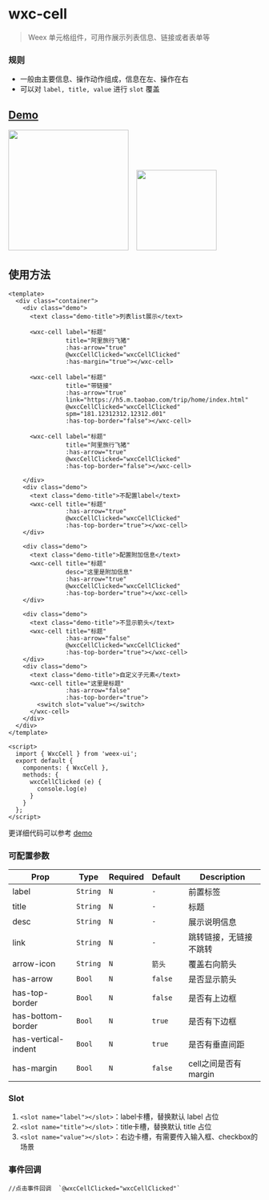 # wxc-cell 

> Weex 单元格组件，可用作展示列表信息、链接或者表单等  

### 规则
  - 一般由主要信息、操作动作组成，信息在左、操作在右
  - 可以对 `label, title, value` 进行 `slot` 覆盖
  
## [Demo](https://h5.m.taobao.com/trip/wxc-cell/index.html?_wx_tpl=https%3A%2F%2Fh5.m.taobao.com%2Ftrip%2Fwxc-cell%2Fdemo%2Findex.native-min.js)
<img src="https://img.alicdn.com/tfs/TB1mIA5c5qAXuNjy1XdXXaYcVXa-750-1334.jpg" width="240"/>&nbsp;&nbsp;&nbsp;&nbsp;<img src="https://img.alicdn.com/tfs/TB15ta_SpXXXXcFaVXXXXXXXXXX-191-197.png" width="160"/>

## 使用方法

```vue
<template>
  <div class="container">
    <div class="demo">
      <text class="demo-title">列表list展示</text>

      <wxc-cell label="标题"
                title="阿里旅行飞猪"
                :has-arrow="true"
                @wxcCellClicked="wxcCellClicked"
                :has-margin="true"></wxc-cell>

      <wxc-cell label="标题"
                title="带链接"
                :has-arrow="true"
                link="https://h5.m.taobao.com/trip/home/index.html"
                @wxcCellClicked="wxcCellClicked"
                spm="181.12312312.12312.d01"
                :has-top-border="false"></wxc-cell>

      <wxc-cell label="标题"
                title="阿里旅行飞猪"
                :has-arrow="true"
                @wxcCellClicked="wxcCellClicked"
                :has-top-border="false"></wxc-cell>

    </div>
    <div class="demo">
      <text class="demo-title">不配置label</text>
      <wxc-cell title="标题"
                :has-arrow="true"
                @wxcCellClicked="wxcCellClicked"
                :has-top-border="true"></wxc-cell>
    </div>

    <div class="demo">
      <text class="demo-title">配置附加信息</text>
      <wxc-cell title="标题"
                desc="这里是附加信息"
                :has-arrow="true"
                @wxcCellClicked="wxcCellClicked"
                :has-top-border="true"></wxc-cell>
    </div>

    <div class="demo">
      <text class="demo-title">不显示箭头</text>
      <wxc-cell title="标题"
                :has-arrow="false"
                @wxcCellClicked="wxcCellClicked"
                :has-top-border="true"></wxc-cell>
    </div>
    <div class="demo">
      <text class="demo-title">自定义子元素</text>
      <wxc-cell title="这里是标题"
                :has-arrow="false"
                :has-top-border="true">
        <switch slot="value"></switch>
      </wxc-cell>
    </div>
  </div>
</template>

<script>
  import { WxcCell } from 'weex-ui';
  export default {
    components: { WxcCell },
    methods: {
      wxcCellClicked (e) {
        console.log(e)
      }
    }
  };
</script>
```
更详细代码可以参考 [demo](https://github.com/alibaba/weex-ui/blob/master/example/cell/index.vue)


### 可配置参数

| Prop      | Type   |Required  | Default   | Description  |
|-------------|------------|--------|--------|-----|
| label | `String` | `N`|  `-` |前置标签 |
| title | `String` | `N`|  `-` |标题 |
| desc  | `String` | `N`| `-` | 展示说明信息 |
| link  | `String` | `N`| `-`| 跳转链接，无链接不跳转 |
| arrow-icon | `String` | `N`|`箭头` |  覆盖右向箭头 |
| has-arrow | `Bool` |`N`| `false` |  是否显示箭头 |
| has-top-border | `Bool` | `N`| `false` |  是否有上边框 |
| has-bottom-border | `Bool` | `N`| `true` | 是否有下边框 |
| has-vertical-indent | `Bool` | `N`| `true` |  是否有垂直间距 |
| has-margin | `Bool` |`N`| `false` | cell之间是否有margin |


### Slot
1. `<slot name="label"></slot>`：label卡槽，替换默认 label 占位
2. `<slot name="title"></slot>`：title卡槽，替换默认 title 占位
3. `<slot name="value"></slot>`：右边卡槽，有需要传入输入框、checkbox的场景


### 事件回调
```
//点击事件回调  `@wxcCellClicked="wxcCellClicked"`
```
